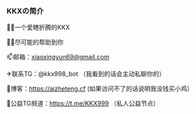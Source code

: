 ### KKXの简介

👩‍💻一个爱瞎折腾的KKX

🙆‍♂️尽可能的帮助到你

📫邮箱：xiaoxingyun69@gmail.com

✈联系TG：@kkx998_bot （我看到的话会主动私聊你的）

📖博客：https://aizheteng.cf   (如果访问不了的话说明我没钱买小鸡）

🍖公益TG频道：https://t.me/KKX999 （私人公益节点）
